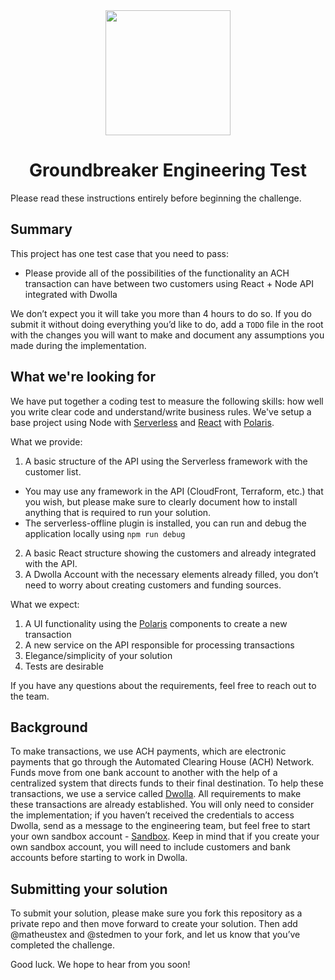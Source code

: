 
<div align="center">
  <img src="https://e6wlgalwjo-flywheel.netdna-ssl.com/wp-content/uploads/2019/06/logox1-opt.png" align="center" width="200">
  <h1 align="center">Groundbreaker Engineering Test</h1>
</div>

Please read these instructions entirely before beginning the challenge.

## Summary

This project has one test case that you need to pass:

- Please provide all of the possibilities of the functionality an ACH transaction can have between two customers using React + Node API integrated with Dwolla

We don’t expect you it will take you more than 4 hours to do so. If you do submit it without doing everything you’d like to do, add a `TODO` file in the root with the changes you will want to make and document any assumptions you made during the implementation. 

## What we're looking for

We have put together a coding test to measure the following skills: how well you write clear code and understand/write business rules.
We've setup a base project using Node with [Serverless](https://https://www.serverless.com/) and [React](https://https://reactjs.org/) with [Polaris](https://polaris.shopify.com/).

What we provide:
1. A basic structure of the API using the Serverless framework with the customer list.
  - You may use any framework in the API (CloudFront, Terraform, etc.) that you wish, but please make sure to clearly document how to install anything that is required to run your solution.
  - The serverless-offline plugin is installed, you can run and debug the application locally using `npm run debug`
2. A basic React structure showing the customers and already integrated with the API.
3. A Dwolla Account with the necessary elements already filled, you don’t need to worry about creating customers and funding sources.

What we expect:

1. A UI functionality using the [Polaris](https://polaris.shopify.com/) components to create a new transaction
2. A new service on the API responsible for processing transactions
3. Elegance/simplicity of your solution
4. Tests are desirable

If you have any questions about the requirements, feel free to reach out to the team.

## Background
To make transactions, we use ACH payments, which are electronic payments that go through the Automated Clearing House (ACH) Network. Funds move from one bank account to another with the help of a centralized system that directs funds to their final destination. To help these transactions, we use a service called [Dwolla](https://docs.dwolla.com/#introduction). All requirements to make these transactions are already established. You will only need to consider the implementation; if you haven’t received the credentials to access Dwolla, send as a message to the engineering team, but feel free to start your own sandbox account - [Sandbox](https://accounts-sandbox.dwolla.com). Keep in mind that if you create your own sandbox account, you will need to include customers and bank accounts before starting to work in Dwolla.

## Submitting your solution

To submit your solution, please make sure you fork this repository as a private repo and then move forward to create your solution. Then add @matheustex and @stedmen to your fork, and let us know that you’ve completed the challenge.

Good luck. We hope to hear from you soon!
